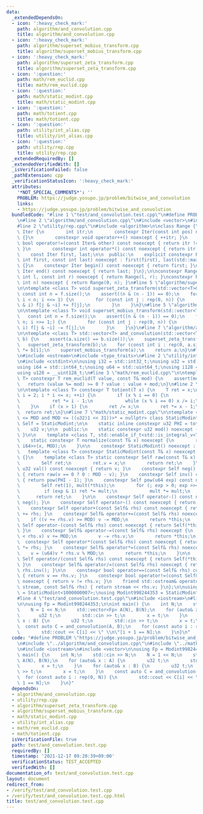 ```yaml
---
data:
  _extendedDependsOn:
  - icon: ':heavy_check_mark:'
    path: algorithm/and_convolution.cpp
    title: algorithm/and_convolution.cpp
  - icon: ':heavy_check_mark:'
    path: algorithm/superset_mobius_transform.cpp
    title: algorithm/superset_mobius_transform.cpp
  - icon: ':heavy_check_mark:'
    path: algorithm/superset_zeta_transform.cpp
    title: algorithm/superset_zeta_transform.cpp
  - icon: ':question:'
    path: math/rem_euclid.cpp
    title: math/rem_euclid.cpp
  - icon: ':question:'
    path: math/static_modint.cpp
    title: math/static_modint.cpp
  - icon: ':question:'
    path: math/totient.cpp
    title: math/totient.cpp
  - icon: ':question:'
    path: utility/int_alias.cpp
    title: utility/int_alias.cpp
  - icon: ':question:'
    path: utility/rep.cpp
    title: utility/rep.cpp
  _extendedRequiredBy: []
  _extendedVerifiedWith: []
  _isVerificationFailed: false
  _pathExtension: cpp
  _verificationStatusIcon: ':heavy_check_mark:'
  attributes:
    '*NOT_SPECIAL_COMMENTS*': ''
    PROBLEM: https://judge.yosupo.jp/problem/bitwise_and_convolution
    links:
    - https://judge.yosupo.jp/problem/bitwise_and_convolution
  bundledCode: "#line 1 \"test/and_convolution.test.cpp\"\n#define PROBLEM \"https://judge.yosupo.jp/problem/bitwise_and_convolution\"\
    \n#line 2 \"algorithm/and_convolution.cpp\"\n#include <vector>\n#include <cassert>\n\
    #line 2 \"utility/rep.cpp\"\n#include <algorithm>\n\nclass Range {\n    struct\
    \ Iter {\n        int itr;\n        constexpr Iter(const int pos) noexcept : itr(pos)\
    \ {}\n        constexpr void operator++() noexcept { ++itr; }\n        constexpr\
    \ bool operator!=(const Iter& other) const noexcept { return itr != other.itr;\
    \ }\n        constexpr int operator*() const noexcept { return itr; }\n    };\n\
    \    const Iter first, last;\n\n  public:\n    explicit constexpr Range(const\
    \ int first, const int last) noexcept : first(first), last(std::max(first, last))\
    \ {}\n    constexpr Iter begin() const noexcept { return first; }\n    constexpr\
    \ Iter end() const noexcept { return last; }\n};\n\nconstexpr Range rep(const\
    \ int l, const int r) noexcept { return Range(l, r); }\nconstexpr Range rep(const\
    \ int n) noexcept { return Range(0, n); }\n#line 5 \"algorithm/superset_zeta_transform.cpp\"\
    \n\ntemplate <class T> void superset_zeta_transform(std::vector<T>& f) {\n   \
    \ const int n = f.size();\n    assert((n & (n - 1)) == 0);\n    for (int i = 1;\
    \ i < n; i <<= 1) {\n        for (const int j : rep(0, n)) {\n            if (j\
    \ & i) f[j & ~i] += f[j];\n        }\n    }\n}\n#line 5 \"algorithm/superset_mobius_transform.cpp\"\
    \n\ntemplate <class T> void superset_mobius_transform(std::vector<T>& f) {\n \
    \   const int n = f.size();\n    assert((n & (n - 1)) == 0);\n    for (int i =\
    \ n; i >>= 1;) {\n        for (const int j : rep(0, n)) {\n            if (j &\
    \ i) f[j & ~i] -= f[j];\n        }\n    }\n}\n#line 7 \"algorithm/and_convolution.cpp\"\
    \n\ntemplate <class T> std::vector<T> and_convolution(std::vector<T> a, std::vector<T>\
    \ b) {\n    assert(a.size() == b.size());\n    superset_zeta_transform(a);\n \
    \   superset_zeta_transform(b);\n    for (const int i : rep(0, a.size())) a[i]\
    \ *= b[i];\n    superset_mobius_transform(a);\n    return a;\n}\n#line 2 \"math/static_modint.cpp\"\
    \n#include <ostream>\n#include <type_traits>\n#line 2 \"utility/int_alias.cpp\"\
    \n#include <cstdint>\n\nusing i32 = std::int32_t;\nusing u32 = std::uint32_t;\n\
    using i64 = std::int64_t;\nusing u64 = std::uint64_t;\nusing i128 = __int128_t;\n\
    using u128 = __uint128_t;\n#line 3 \"math/rem_euclid.cpp\"\n\ntemplate <class\
    \ T> constexpr T rem_euclid(T value, const T& mod) {\n    assert(mod > 0);\n \
    \   return (value %= mod) >= 0 ? value : value + mod;\n}\n#line 2 \"math/totient.cpp\"\
    \n\ntemplate <class T> constexpr T totient(T x) {\n    T ret = x;\n    for (T\
    \ i = 2; i * i <= x; ++i) {\n        if (x % i == 0) {\n            ret /= i;\n\
    \            ret *= i - 1;\n            while (x % i == 0) x /= i;\n        }\n\
    \    }\n    if (x > 1) {\n        ret /= x;\n        ret *= x - 1;\n    }\n  \
    \  return ret;\n}\n#line 7 \"math/static_modint.cpp\"\n\ntemplate <u32 MOD, std::enable_if_t<((u32)1\
    \ <= MOD and MOD <= ((u32)1 << 31))>* = nullptr> class StaticModint {\n    using\
    \ Self = StaticModint;\n\n    static inline constexpr u32 PHI = totient(MOD);\n\
    \    u32 v;\n\n  public:\n    static constexpr u32 mod() noexcept { return MOD;\
    \ }\n\n    template <class T, std::enable_if_t<std::is_integral_v<T>>* = nullptr>\n\
    \    static constexpr T normalize(const T& x) noexcept {\n        return rem_euclid<std::common_type_t<T,\
    \ i64>>(x, MOD);\n    }\n\n    constexpr StaticModint() noexcept : v(0) {}\n \
    \   template <class T> constexpr StaticModint(const T& x) noexcept : v(normalize(x))\
    \ {}\n    template <class T> static constexpr Self raw(const T& x) noexcept {\n\
    \        Self ret;\n        ret.v = x;\n        return ret;\n    }\n\n    constexpr\
    \ u32 val() const noexcept { return v; }\n    constexpr Self neg() const noexcept\
    \ { return raw(v == 0 ? 0 : MOD - v); }\n    constexpr Self inv() const noexcept\
    \ { return pow(PHI - 1); }\n    constexpr Self pow(u64 exp) const noexcept {\n\
    \        Self ret(1), mult(*this);\n        for (; exp > 0; exp >>= 1) {\n   \
    \         if (exp & 1) ret *= mult;\n            mult *= mult;\n        }\n  \
    \      return ret;\n    }\n\n    constexpr Self operator-() const noexcept { return\
    \ neg(); }\n    constexpr Self operator~() const noexcept { return inv(); }\n\n\
    \    constexpr Self operator+(const Self& rhs) const noexcept { return Self(*this)\
    \ += rhs; }\n    constexpr Self& operator+=(const Self& rhs) noexcept {\n    \
    \    if ((v += rhs.v) >= MOD) v -= MOD;\n        return *this;\n    }\n\n    constexpr\
    \ Self operator-(const Self& rhs) const noexcept { return Self(*this) -= rhs;\
    \ }\n    constexpr Self& operator-=(const Self& rhs) noexcept {\n        if (v\
    \ < rhs.v) v += MOD;\n        v -= rhs.v;\n        return *this;\n    }\n\n  \
    \  constexpr Self operator*(const Self& rhs) const noexcept { return Self(*this)\
    \ *= rhs; }\n    constexpr Self& operator*=(const Self& rhs) noexcept {\n    \
    \    v = (u64)v * rhs.v % MOD;\n        return *this;\n    }\n\n    constexpr\
    \ Self operator/(const Self& rhs) const noexcept { return Self(*this) /= rhs;\
    \ }\n    constexpr Self& operator/=(const Self& rhs) noexcept { return *this *=\
    \ rhs.inv(); }\n\n    constexpr bool operator==(const Self& rhs) const noexcept\
    \ { return v == rhs.v; }\n    constexpr bool operator!=(const Self& rhs) const\
    \ noexcept { return v != rhs.v; }\n    friend std::ostream& operator<<(std::ostream&\
    \ stream, const Self& rhs) { return stream << rhs.v; }\n};\n\nusing Modint1000000007\
    \ = StaticModint<1000000007>;\nusing Modint998244353 = StaticModint<998244353>;\n\
    #line 4 \"test/and_convolution.test.cpp\"\n#include <iostream>\n#line 6 \"test/and_convolution.test.cpp\"\
    \n\nusing Fp = Modint998244353;\n\nint main() {\n    int N;\n    std::cin >> N;\n\
    \    N = 1 << N;\n    std::vector<Fp> A(N), B(N);\n    for (auto& x : A) {\n \
    \       u32 t;\n        std::cin >> t;\n        x = t;\n    }\n    for (auto&\
    \ x : B) {\n        u32 t;\n        std::cin >> t;\n        x = t;\n    }\n  \
    \  const auto C = and_convolution(A, B);\n    for (const auto i : rep(0, N)) {\n\
    \        std::cout << C[i] << \" \\n\"[i + 1 == N];\n    }\n}\n"
  code: "#define PROBLEM \"https://judge.yosupo.jp/problem/bitwise_and_convolution\"\
    \n#include \"../algorithm/and_convolution.cpp\"\n#include \"../math/static_modint.cpp\"\
    \n#include <iostream>\n#include <vector>\n\nusing Fp = Modint998244353;\n\nint\
    \ main() {\n    int N;\n    std::cin >> N;\n    N = 1 << N;\n    std::vector<Fp>\
    \ A(N), B(N);\n    for (auto& x : A) {\n        u32 t;\n        std::cin >> t;\n\
    \        x = t;\n    }\n    for (auto& x : B) {\n        u32 t;\n        std::cin\
    \ >> t;\n        x = t;\n    }\n    const auto C = and_convolution(A, B);\n  \
    \  for (const auto i : rep(0, N)) {\n        std::cout << C[i] << \" \\n\"[i +\
    \ 1 == N];\n    }\n}"
  dependsOn:
  - algorithm/and_convolution.cpp
  - utility/rep.cpp
  - algorithm/superset_zeta_transform.cpp
  - algorithm/superset_mobius_transform.cpp
  - math/static_modint.cpp
  - utility/int_alias.cpp
  - math/rem_euclid.cpp
  - math/totient.cpp
  isVerificationFile: true
  path: test/and_convolution.test.cpp
  requiredBy: []
  timestamp: '2021-12-17 09:20:39+09:00'
  verificationStatus: TEST_ACCEPTED
  verifiedWith: []
documentation_of: test/and_convolution.test.cpp
layout: document
redirect_from:
- /verify/test/and_convolution.test.cpp
- /verify/test/and_convolution.test.cpp.html
title: test/and_convolution.test.cpp
---
```

